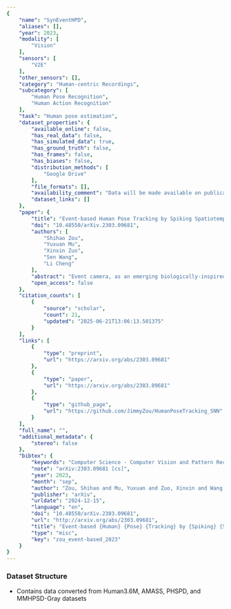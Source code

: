 ```yaml
---
{
    "name": "SynEventHPD",
    "aliases": [],
    "year": 2023,
    "modality": [
        "Vision"
    ],
    "sensors": [
        "V2E"
    ],
    "other_sensors": [],
    "category": "Human-centric Recordings",
    "subcategory": [
        "Human Pose Recognition",
        "Human Action Recognition"
    ],
    "task": "Human pose estimation",
    "dataset_properties": {
        "available_online": false,
        "has_real_data": false,
        "has_simulated_data": true,
        "has_ground_truth": false,
        "has_frames": false,
        "has_biases": false,
        "distribution_methods": [
            "Google Drive"
        ],
        "file_formats": [],
        "availability_comment": "Data will be made available on publication. Sample data available via Github",
        "dataset_links": []
    },
    "paper": {
        "title": "Event-based Human Pose Tracking by Spiking Spatiotemporal Transformer",
        "doi": "10.48550/arXiv.2303.09681",
        "authors": [
            "Shihao Zou",
            "Yuxuan Mu",
            "Xinxin Zuo",
            "Sen Wang",
            "Li Cheng"
        ],
        "abstract": "Event camera, as an emerging biologically-inspired vision sensor for capturing motion dynamics, presents new potential for 3D human pose tracking, or video-based 3D human pose estimation. However, existing works in pose tracking either require the presence of additional gray-scale images to establish a solid starting pose, or ignore the temporal dependencies all together by collapsing segments of event streams to form static event frames. Meanwhile, although the effectiveness of Artificial Neural Networks (ANNs, a.k.a. dense deep learning) has been showcased in many event-based tasks, the use of ANNs tends to neglect the fact that compared to the dense frame-based image sequences, the occurrence of events from an event camera is spatiotemporally much sparser. Motivated by the above mentioned issues, we present in this paper a dedicated end-to-end sparse deep learning approach for event-based pose tracking: 1) to our knowledge this is the first time that 3D human pose tracking is obtained from events only, thus eliminating the need of accessing to any frame-based images as part of input; 2) our approach is based entirely upon the framework of Spiking Neural Networks (SNNs), which consists of Spike-Element-Wise (SEW) ResNet and a novel Spiking Spatiotemporal Transformer; 3) a large-scale synthetic dataset is constructed that features a broad and diverse set of annotated 3D human motions, as well as longer hours of event stream data, named SynEventHPD. Empirical experiments demonstrate that, with superior performance over the state-of-the-art (SOTA) ANNs counterparts, our approach also achieves a significant computation reduction of 80% in FLOPS. Furthermore, our proposed method also outperforms SOTA SNNs in the regression task of human pose tracking. Our implementation is available at https://github.com/JimmyZou/HumanPoseTracking_SNN and dataset will be released upon paper acceptance.",
        "open_access": false
    },
    "citation_counts": [
        {
            "source": "scholar",
            "count": 21,
            "updated": "2025-06-21T13:06:13.501375"
        }
    ],
    "links": [
        {
            "type": "preprint",
            "url": "https://arxiv.org/abs/2303.09681"
        },
        {
            "type": "paper",
            "url": "https://arxiv.org/abs/2303.09681"
        },
        {
            "type": "github_page",
            "url": "https://github.com/JimmyZou/HumanPoseTracking_SNN"
        }
    ],
    "full_name": "",
    "additional_metadata": {
        "stereo": false
    },
    "bibtex": {
        "keywords": "Computer Science - Computer Vision and Pattern Recognition",
        "note": "arXiv:2303.09681 [cs]",
        "year": 2023,
        "month": "sep",
        "author": "Zou, Shihao and Mu, Yuxuan and Zuo, Xinxin and Wang, Sen and Cheng, Li",
        "publisher": "arXiv",
        "urldate": "2024-12-15",
        "language": "en",
        "doi": "10.48550/arXiv.2303.09681",
        "url": "http://arxiv.org/abs/2303.09681",
        "title": "Event-based {Human} {Pose} {Tracking} by {Spiking} {Spatiotemporal} {Transformer}",
        "type": "misc",
        "key": "zou_event-based_2023"
    }
}
---
```



### Dataset Structure
- Contains data converted from Human3.6M, AMASS, PHSPD, and MMHPSD-Gray datasets